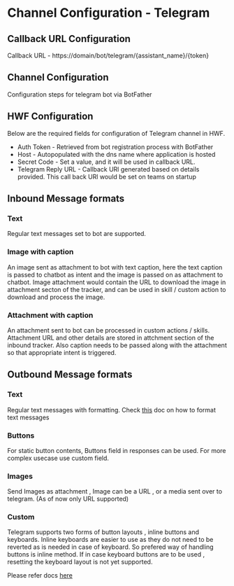 # Channel Configuration - Telegram 

## Callback URL Configuration

Callback URL - https://domain/bot/telegram/{assistant_name}/{token}

## Channel Configuration 

Configuration steps for telegram bot via BotFather

## HWF Configuration

Below are the required fields for configuration of Telegram channel in HWF. 

- Auth Token - Retrieved from bot registration process with BotFather
- Host - Autopopulated with the dns name where application is hosted
- Secret Code - Set a value, and it will be used in callback URL.
- Telegram Reply URL - Callback URl generated based on details provided. This call back URl would be set on teams on startup

## Inbound Message formats 

### Text
Regular text messages set to bot are supported. 

### Image with caption 
An image sent as attachment to bot with text caption, here the text caption is passed to chatbot as intent
and the image is passed on as attachment to chatbot. 
Image attachment would contain the URL to download the image in attachment secton of the tracker, and can be used in skill / custom action 
to download and process the image.

### Attachment with caption

An attachment sent to bot can be processed in custom actions / skills. Attachment URL and other details are stored in attchment
section of the inbound tracker. Also caption needs to be passed along with the attachment so that appropriate intent is triggered. 

## Outbound Message formats 

### Text 
Regular text messages with formatting. Check [this](https://core.telegram.org/api/entities) doc on how to format text messages 

### Buttons 
For static button contents, Buttons field in responses can be used. For more complex usecase use custom field.

### Images 
Send Images as attachment , Image can be a URL , or a media sent over to telegram. (As of now only URL supported)

### Custom 

Telegram supports two forms of button layouts , inline buttons and keyboards. Inline keyboards are easier to use
as they do not need to be reverted as is needed in case of keyboard. So prefered way of handling buttons is inline method.
If in case keyboard buttons are to be used , resetting the keyboard layout is not yet supported. 

Please refer docs [here](https://core.telegram.org/bots#keyboards)
